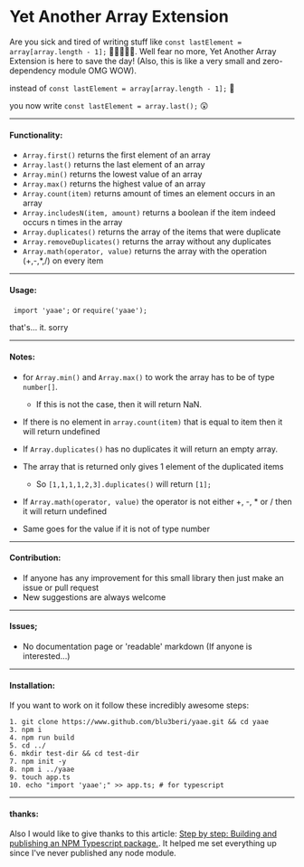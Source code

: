 # Yet Another Array Extension

Are you sick and tired of writing stuff like ```const lastElement = array[array.length - 1];``` 🤮🤮🤮🤮🤮. Well fear no more, Yet Another Array Extension is here to save the day! (Also, this is like a very small and zero-dependency module OMG WOW).

instead of ```const lastElement = array[array.length - 1];``` 🤮

you now write ```const lastElement = array.last();``` 😲

<hr>

#### Functionality: 

- ```Array.first()``` returns the first element of an array
- ```Array.last()``` returns the last element of an array
- ```Array.min()``` returns the lowest value of an array
- ```Array.max()``` returns the highest value of an array
- ```Array.count(item)``` returns amount of times an element occurs in an array
- ```Array.includesN(item, amount)``` returns a boolean if the item indeed occurs n times in the array
- ```Array.duplicates()``` returns the array of the items that were duplicate
- ```Array.removeDuplicates()``` returns the array without any duplicates
- ```Array.math(operator, value)``` returns the array with the operation (+,-,*,/) on every item

<hr>

#### Usage:

``` import 'yaae';``` or ```require('yaae');```

that's... it. sorry

<hr>

 #### Notes:

- for ```Array.min()``` and ```Array.max()``` to work the array has to be of type ```number[]```. 
  - If this is not the case, then it will return NaN.

- If there is no element in ```array.count(item)``` that is equal to item then it will return undefined

 - If ```Array.duplicates()``` has no duplicates it will return an empty array.
  - The array that is returned only gives 1 element of the duplicated items 
    - So ```[1,1,1,1,2,3].duplicates()``` will return ```[1];```

- If ```Array.math(operator, value)``` the operator is not either +, -, * or / then it will return undefined
 - Same goes for the value if it is not of type number

<hr>

#### Contribution:

- If anyone has any improvement for this small library then just make an issue or pull request
- New suggestions are always welcome

<hr>

#### Issues;

- No documentation page or 'readable' markdown (If anyone is interested...)

<hr>

#### Installation:

If you want to work on it follow these incredibly awesome steps:
```
1. git clone https://www.github.com/blu3beri/yaae.git && cd yaae
3. npm i
4. npm run build
5. cd ../
6. mkdir test-dir && cd test-dir
7. npm init -y
8. npm i ../yaae
9. touch app.ts
10. echo "import 'yaae';" >> app.ts; # for typescript
```

<hr>

#### thanks:

Also I would like to give thanks to this article: [Step by step: Building and publishing an NPM Typescript package.](https://itnext.io/step-by-step-building-and-publishing-an-npm-typescript-package-44fe7164964c). 
It helped me set everything up since I've never published any node module.
